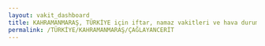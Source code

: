 ```yaml
---
layout: vakit_dashboard
title: KAHRAMANMARAŞ, TÜRKİYE için iftar, namaz vakitleri ve hava durumu - ilçe/eyalet seç
permalink: /TÜRKİYE/KAHRAMANMARAŞ/ÇAĞLAYANCERİT
---
```


<script type="text/javascript">
  var GLOBAL_COUNTRY = 'TÜRKİYE';
  var GLOBAL_CITY = 'KAHRAMANMARAŞ';
  var GLOBAL_STATE = 'ÇAĞLAYANCERİT';
  var lat = 72;
  var lon = 21;
</script>
